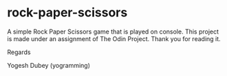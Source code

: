 # rock-paper-scissors

A simple Rock Paper Scissors game that is played on console. This project is made under an assignment of The Odin Project. Thank you for reading it.

Regards

Yogesh Dubey
(yogramming)